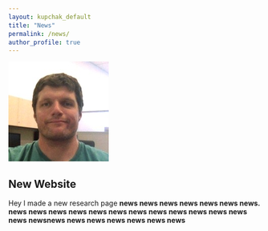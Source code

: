 ```yaml
---
layout: kupchak_default
title: "News"
permalink: /news/
author_profile: true
---
```

<img src="images/0.jpeg" alt="Girl in a jacket">

## New Website

Hey I made a new research page <b>
  news news news news news news news. news news news news news news news news news news news news news newsnews news news news news news news
